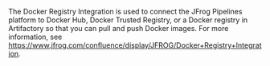 The Docker Registry Integration is used to connect the JFrog Pipelines platform to Docker Hub, Docker Trusted Registry, or a Docker registry in Artifactory so that you can pull and push Docker images.
For more information, see https://www.jfrog.com/confluence/display/JFROG/Docker+Registry+Integration.
